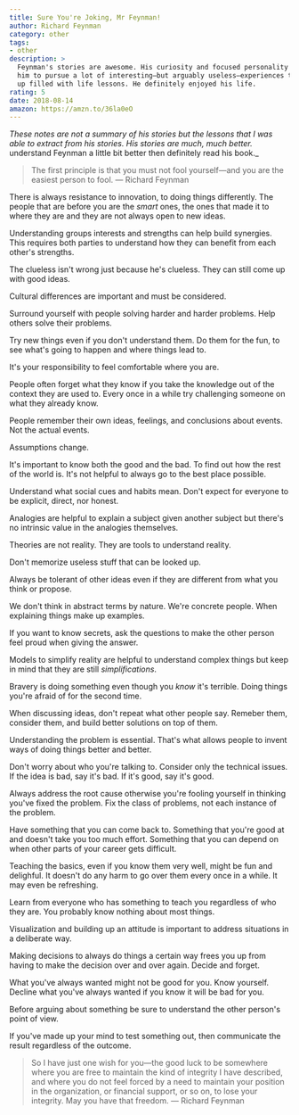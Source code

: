 ```yaml
---
title: Sure You're Joking, Mr Feynman!
author: Richard Feynman
category: other
tags:
- other
description: >
  Feynman's stories are awesome. His curiosity and focused personality allowed
  him to pursue a lot of interesting—but arguably useless—experiences that ended
  up filled with life lessons. He definitely enjoyed his life.
rating: 5
date: 2018-08-14
amazon: https://amzn.to/36la0eO
---
```


_These notes are not a summary of his stories but the lessons that I was able to
extract from his stories. His stories are much, much better._
understand Feynman a little bit better then definitely read his book._

> The first principle is that you must not fool yourself—and you are the easiest
> person to fool. — Richard Feynman

There is always resistance to innovation, to doing things differently. The
people that are before you are the _smart_ ones, the ones that made it to where
they are and they are not always open to new ideas.

Understanding groups interests and strengths can help build synergies. This
requires both parties to understand how they can benefit from each other's
strengths.

The clueless isn't wrong just because he's clueless. They can still come up with
good ideas.

Cultural differences are important and must be considered.

Surround yourself with people solving harder and harder problems. Help others
solve their problems.

Try new things even if you don't understand them. Do them for the fun, to see
what's going to happen and where things lead to.

It's your responsibility to feel comfortable where you are.

People often forget what they know if you take the knowledge out of the context
they are used to. Every once in a while try challenging someone on what they
already know.

People remember their own ideas, feelings, and conclusions about events. Not the
actual events.

Assumptions change.

It's important to know both the good and the bad. To find out how the rest of
the world is. It's not helpful to always go to the best place possible.

Understand what social cues and habits mean. Don't expect for everyone to be
explicit, direct, nor honest.

Analogies are helpful to explain a subject given another subject but there's no
intrinsic value in the analogies themselves.

Theories are not reality. They are tools to understand reality.

Don't memorize useless stuff that can be looked up.

Always be tolerant of other ideas even if they are different from what you think
or propose.

We don't think in abstract terms by nature. We're concrete people. When
explaining things make up examples.

If you want to know secrets, ask the questions to make the other person feel
proud when giving the answer.

Models to simplify reality are helpful to understand complex things but keep in
mind that they are still _simplifications_.

Bravery is doing something even though you _know_ it's terrible. Doing things
you're afraid of for the second time.

When discussing ideas, don't repeat what other people say. Remeber them,
consider them, and build better solutions on top of them.

Understanding the problem is essential. That's what allows people to invent ways
of doing things better and better.

Don't worry about who you're talking to. Consider only the technical issues. If
the idea is bad, say it's bad. If it's good, say it's good.

Always address the root cause otherwise you're fooling yourself in thinking
you've fixed the problem. Fix the class of problems, not each instance of the
problem.

Have something that you can come back to. Something that you're good at and
doesn't take you too much effort. Something that you can depend on when other
parts of your career gets difficult.

Teaching the basics, even if you know them very well, might be fun and
delighful. It doesn't do any harm to go over them every once in a while. It may
even be refreshing.

Learn from everyone who has something to teach you regardless of who they are.
You probably know nothing about most things.

Visualization and building up an attitude is important to address situations in
a deliberate way.

Making decisions to always do things a certain way frees you up from having to
make the decision over and over again. Decide and forget.

What you've always wanted might not be good for you. Know yourself. Decline what
you've always wanted if you know it will be bad for you.

Before arguing about something be sure to understand the other person's point of
view.

If you've made up your mind to test something out, then communicate the result
regardless of the outcome.

> So I have just one wish for you—the good luck to be somewhere where you are
> free to maintain the kind of integrity I have described, and where you do not
> feel forced by a need to maintain your position in the organization, or
> financial support, or so on, to lose your integrity. May you have that
> freedom. — Richard Feynman
